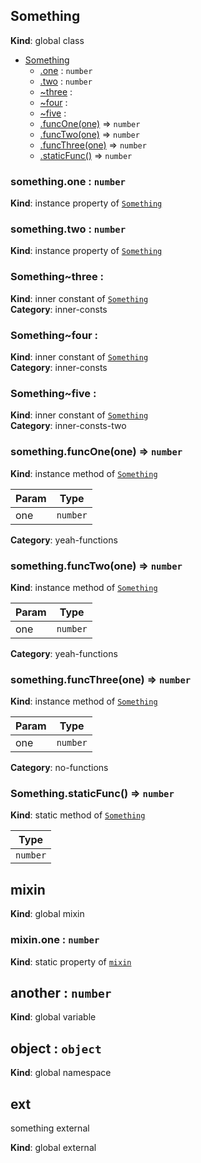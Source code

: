 <a name="Something"></a>
## Something
**Kind**: global class  

* [Something](#Something)
    * [.one](#Something+one) : `number`
    * [.two](#Something+two) : `number`
    * [~three](#Something..three) : 
    * [~four](#Something..four) : 
    * [~five](#Something..five) : 
    * [.funcOne(one)](#Something+funcOne) ⇒ `number`
    * [.funcTwo(one)](#Something+funcTwo) ⇒ `number`
    * [.funcThree(one)](#Something+funcThree) ⇒ `number`
    * [.staticFunc()](#Something.staticFunc) ⇒ `number`


<a name="Something+one"></a>
### something.one : `number`
**Kind**: instance property of [`Something`](#Something)


<a name="Something+two"></a>
### something.two : `number`
**Kind**: instance property of [`Something`](#Something)


<a name="Something..three"></a>
### Something~three : 
**Kind**: inner constant of [`Something`](#Something)  
**Category**: inner-consts


<a name="Something..four"></a>
### Something~four : 
**Kind**: inner constant of [`Something`](#Something)  
**Category**: inner-consts


<a name="Something..five"></a>
### Something~five : 
**Kind**: inner constant of [`Something`](#Something)  
**Category**: inner-consts-two


<a name="Something+funcOne"></a>
### something.funcOne(one) ⇒ `number`
**Kind**: instance method of [`Something`](#Something)  

| Param | Type     |
| ----- | -------- |
| one   | `number` |


**Category**: yeah-functions


<a name="Something+funcTwo"></a>
### something.funcTwo(one) ⇒ `number`
**Kind**: instance method of [`Something`](#Something)  

| Param | Type     |
| ----- | -------- |
| one   | `number` |


**Category**: yeah-functions


<a name="Something+funcThree"></a>
### something.funcThree(one) ⇒ `number`
**Kind**: instance method of [`Something`](#Something)  

| Param | Type     |
| ----- | -------- |
| one   | `number` |


**Category**: no-functions


<a name="Something.staticFunc"></a>
### Something.staticFunc() ⇒ `number`
**Kind**: static method of [`Something`](#Something)  

| Type     |
| -------- |
| `number` |


<a name="mixin"></a>
## mixin
**Kind**: global mixin


<a name="mixin.one"></a>
### mixin.one : `number`
**Kind**: static property of [`mixin`](#mixin)


<a name="another"></a>
## another : `number`
**Kind**: global variable


<a name="object"></a>
## object : `object`
**Kind**: global namespace


<a name="external_ext"></a>
## ext
something external

**Kind**: global external


